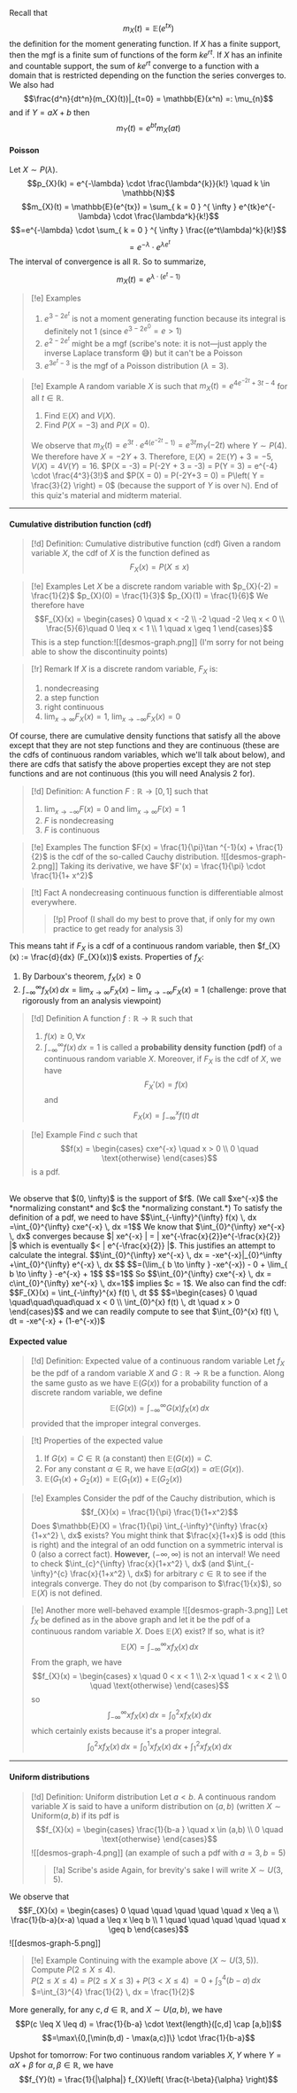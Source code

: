 Recall that $$m_{X}(t)  = \mathbb{E}(e^{tx})$$
the definition for the moment generating function. If $X$ has a finite support, then the mgf is a finite sum of functions of the form $ke^{rt}$. If $X$ has an infinite and countable support, the sum of $ke^{rt}$ converge to a function with a domain that is restricted depending on the function the series converges to.
We also had $$\frac{d^n}{dt^n}(m_{X}(t))|_{t=0} = \mathbb{E}(x^n) =: \mu_{n}$$
and if $Y = aX + b$ then
$$m_{Y}(t) = e^{bt}m_{X}(at)$$

#### Poisson
Let $X \sim P(\lambda)$.
$$p_{X}(k) = e^{-\lambda} \cdot \frac{\lambda^{k}}{k!} \quad k \in \mathbb{N}$$
$$m_{X}(t) = \mathbb{E}(e^{tx}) = \sum_{ k = 0 } ^{  \infty } e^{tk}e^{-\lambda} \cdot \frac{\lambda^k}{k!}$$
$$=e^{-\lambda} \cdot \sum_{ k = 0 } ^{  \infty } \frac{(e^t\lambda)^k}{k!}$$
$$=e^{-\lambda} \cdot e^{\lambda e^t}$$
The interval of convergence is all $\mathbb{R}$.
So to summarize, $$m_{X}(t)  =e^{\lambda\cdot(e^{t}-1)}$$
>[!e] Examples
>1. $e^{3-2e^t}$ is not a moment generating function because its integral is definitely not 1 (since $e^{3-2e^0} = e > 1$)
>2. $e^{2-2e^t}$ might be a mgf (scribe's note: it is not—just apply the inverse Laplace transform 😅) but it can't be a Poisson
>3. $e^{3e^t-3}$ is the mgf of a Poisson distribution ($\lambda = 3$).


>[!e] Example
>A random variable $X$ is such that $m_{X}(t) = e^{4e^{-2t} + 3t - 4}$ for all $t \in \mathbb{R}$.
>1. Find $\mathbb{E}(X)$ and $V(X)$.
>2. Find $P(X  =-3)$ and $P(X = 0)$.
>
>
>We observe that $m_{X}(t) = e^{3t} \cdot e^{4(e^{-2t} - 1)} = e^{3t}m_{Y}(-2t)$ where $Y \sim P(4)$. We therefore have $X = -2Y + 3$.
>Therefore, $\mathbb{E}(X) = 2\mathbb{E}(Y)+ 3 = -5$, $V(X) = 4V(Y) = 16$.
>$P(X = -3) = P(-2Y + 3 = -3) = P(Y = 3) = e^{-4} \cdot \frac{4^3}{3!}$
>and $P(X = 0) = P(-2Y+3 = 0) = P\left( Y = \frac{3}{2} \right) = 0$ (because the support of $Y$ is over $\mathbb{N}$).
End of this quiz's material and midterm material.

---
#### Cumulative distribution function (cdf)
>[!d] Definition: Cumulative distributive function (cdf)
>Given a random variable $X$, the cdf of $X$ is the function defined as $$F_{X}(x) = P(X \leq x)$$

>[!e] Examples
>Let $X$ be a discrete random variable with
>$p_{X}(-2) = \frac{1}{2}$
>$p_{X}(0) = \frac{1}{3}$
>$p_{X}(1) = \frac{1}{6}$
We therefore have $$F_{X}(x) = \begin{cases}  0 \quad x < -2 \\
-2 \quad -2 \leq x < 0 \\
\frac{5}{6}\quad 0 \leq  x < 1 \\
 1 \quad x \geq 1 \end{cases}$$
This is a step function:![[desmos-graph.png]]
(I'm sorry for not being able to show the discontinuity points)

>[!r] Remark
>If $X$ is a discrete random variable, $F_{X}$ is:
>1. nondecreasing
>2. a step function
>3. right continuous
>4. $\lim_{ x \to \infty }F_{X}(x) = 1$, $\lim_{ x \to -\infty }F_{X}(x) = 0$

Of course, there are cumulative density functions that satisfy all the above except that they are not step functions and they are continuous (these are the cdfs of continuous random variables, which we'll talk about below), and there are cdfs that satisfy the above properties except they are not step functions and are not continuous (this you will need Analysis 2 for).

>[!d] Definition: 
>A function $F: \mathbb{R} \to [0,1]$
>such that
>1. $\lim_{ x \to -\infty }F(x) = 0$ and $\lim_{ x \to \infty }F(x) = 1$
>2. $F$ is nondecreasing
>3. $F$ is continuous

>[!e] Examples
> The function $F(x) = \frac{1}{\pi}\tan ^{-1}(x) + \frac{1}{2}$ is the cdf of the so-called Cauchy distribution. ![[desmos-graph-2.png]]
> Taking its derivative, we have $F'(x) = \frac{1}{\pi} \cdot \frac{1}{1+ x^2}$

>[!t] Fact
>A nondecreasing continuous function is differentiable almost everywhere.
>>[!p] Proof
>>(I shall do my best to prove that, if only for my own practice to get ready for analysis 3)

This means taht if $F_{X}$ is a cdf of a continuous random variable, then $f_{X}(x) := \frac{d}{dx} (F_{X}(x))$ exists.
Properties of $f_{X}$:
1. By Darboux's theorem, $f_{X}(x) \geq 0$
2. $\int_{-\infty}^{\infty} f_{X}(x) \, dx = \lim_{ x \to \infty }F_{X}(x) - \lim_{ x \to -\infty }F_{X}(x) = 1$ (challenge: prove that rigorously from an analysis viewpoint)

>[!d] Definition
>A function $f: \mathbb{R} \to \mathbb{R}$ such that
>1. $f(x) \geq 0, \forall x$
>2. $\int_{-\infty}^{\infty} f(x) \, dx = 1$
>is called a **probability density function (pdf)** of a continuous random variable $X$. Moreover, if $F_{X}$ is the cdf of $X$, we have
> $$F_{X}'(x) = f(x)$$
> and $$F_{X}(x) = \int_{-\infty}^{x} f(t) \, dt $$


>[!e] Example
>Find $c$ such that $$f(x) = \begin{cases}  cxe^{-x} \quad x > 0 \\
0 \quad \text{otherwise}  \end{cases}$$
is a pdf.
<br>
We observe that $(0, \infty)$ is the support of $f$.
(We call $xe^{-x}$ the *normalizing constant* and $c$ the *normalizing constant.*)
To satisfy the definition of a pdf, we need to have $$\int_{-\infty}^{\infty} f(x) \, dx =\int_{0}^{\infty} cxe^{-x} \, dx =1$$
We know that $\int_{0}^{\infty} xe^{-x} \, dx$ converges because $| xe^{-x} | = | xe^{-\frac{x}{2}}e^{-\frac{x}{2}} |$ which is eventually $< | e^{-\frac{x}{2}} |$. This justifies an attempt to calculate the integral.
$$\int_{0}^{\infty} xe^{-x} \, dx = -xe^{-x}|_{0}^\infty  +\int_{0}^{\infty} e^{-x} \, dx $$
$$=(\lim_{ b \to \infty } -xe^{-x}) - 0 + \lim_{ b \to \infty } -e^{-x} + 1$$
$$=1$$
So $$\int_{0}^{\infty} cxe^{-x} \, dx  = c\int_{0}^{\infty} xe^{-x} \, dx=1$$
implies $c = 1$.
We also can find the cdf:
$$F_{X}(x) = \int_{-\infty}^{x} f(t) \, dt $$
$$=\begin{cases}  0 \quad \quad\quad\quad\quad x < 0 \\ \int_{0}^{x} f(t) \, dt \quad x > 0  \end{cases}$$
and we can readily compute to see that $\int_{0}^{x} f(t) \, dt = -xe^{-x} + (1-e^{-x})$

#### Expected value
>[!d] Definition: Expected value of a continuous random variable
Let $f_{X}$ be the pdf of a random variable $X$ and $G: \mathbb{R}\to \mathbb{R}$ be a function.
Along the same gusto as we have $\mathbb{E}(G(x))$ for a probability function of a discrete random variable, we define
$$\mathbb{E}(G(x)) = \int_{-\infty}^{\infty} G(x)f_{X}(x) \, dx $$
provided that the improper integral converges.

>[!t] Properties of the expected value
> 1. If $G(x) = C \in \mathbb{R}$ (a constant) then $\mathbb{E}(G(x)) = C$.
> 2. For any constant $\alpha \in \mathbb{R}$, we have $\mathbb{E}(\alpha G(x)) = \alpha \mathbb{E}(G(x))$.
> 3. $\mathbb{E}(G_{1}(x) + G_{2}(x)) = \mathbb{E}(G_{1}(x)) + \mathbb{E}(G_{2}(x))$


>[!e] Examples
>Consider the pdf of the Cauchy distribution, which is $$f_{X}(x) = \frac{1}{\pi} \frac{1}{1+x^2}$$
> Does $\mathbb{E}(X) = \frac{1}{\pi} \int_{-\infty}^{\infty} \frac{x}{1+x^2} \, dx$ exists?
> You might think that $\frac{x}{1+x}$ is odd (this is right) and the integral of an odd function on a symmetric interval is 0 (also a correct fact). **However,** $(-\infty, \infty)$ is not an interval! We need to check $\int_{c}^{\infty} \frac{x}{1+x^2} \, dx$ (and $\int_{-\infty}^{c} \frac{x}{1+x^2}  \, dx$) for arbitrary $c \in \mathbb{R}$ to see if the integrals converge. They do not (by comparison to $\frac{1}{x}$), so $\mathbb{E}(X)$ is not defined.


>[!e] Another more well-behaved example
>![[desmos-graph-3.png]]
>Let $f_{X}$ be defined as in the above graph and let it be the pdf of a continuous random variable $X$. Does $\mathbb{E}(X)$ exist? If so, what is it?
> $$\mathbb{E}(X) = \int_{-\infty}^{\infty} xf_{X}(x) \, dx $$
> From the graph, we have $$f_{X}(x) = \begin{cases}  x \quad 0 < x < 1 \\ 2-x \quad 1 < x < 2 \\
0 \quad \text{otherwise}  \end{cases}$$
so $$\int_{-\infty}^{\infty} xf_{X}(x) \, dx = \int_{0}^{2} xf_{X}(x) \, dx  $$
which certainly exists because it's a proper integral.
$$\int_{0}^{2} xf_{X}(x) \, dx = \int_{0}^{1} xf_{X}(x) \, dx  + \int_{1}^{2} xf_{X}(x) \, dx$$



---
#### Uniform distributions
>[!d] Definition: Uniform distribution
Let $a < b$. A continuous random variable $X$ is said to have a uniform distribution on $(a,b)$ (written $X \sim \text{Uniform}(a,b)$ if its pdf is $$f_{X}(x) = \begin{cases}  \frac{1}{b-a } \quad x \in (a,b) \\ 0 \quad \text{otherwise}  \end{cases}$$
![[desmos-graph-4.png]]
(an example of such a pdf with $a = 3, b = 5$)
>>[!a] Scribe's aside
>>Again, for brevity's sake I will write $X \sim U(3, 5)$.

We observe that $$F_{X}(x) = \begin{cases}  0 \quad \quad \quad \quad \quad x \leq a \\
\frac{1}{b-a}(x-a) \quad a \leq x \leq b \\
1 \quad \quad \quad \quad \quad x \geq b  \end{cases}$$
![[desmos-graph-5.png]]

>[!e] Example
>Continuing with the example above ($X \sim U(3, 5)$). Compute $P(2 \leq X \leq 4)$.
><br>
>$P(2 \leq X \leq 4) = P(2 \leq X \leq 3) + P(3 < X \leq 4)$
>$= 0 + \int_{3}^{4}  (b-a)\, dx$
>$=\int_{3}^{4} \frac{1}{2} \, dx = \frac{1}{2}$

More generally, for any $c, d \in \mathbb{R}$, and $X \sim U(a,b)$, we have
$$P(c \leq X \leq d) = \frac{1}{b-a} \cdot \text{length}([c,d] \cap [a,b])$$
$$=\max\{0,[\min(b,d) - \max(a,c)]\} \cdot \frac{1}{b-a}$$

Upshot for tomorrow: For two continuous random variables $X, Y$ where $Y = \alpha X +\beta$ for $\alpha, \beta \in \mathbb{R}$, we have $$f_{Y}(t) = \frac{1}{|\alpha|} f_{X}\left( \frac{t-\beta}{\alpha} \right)$$
